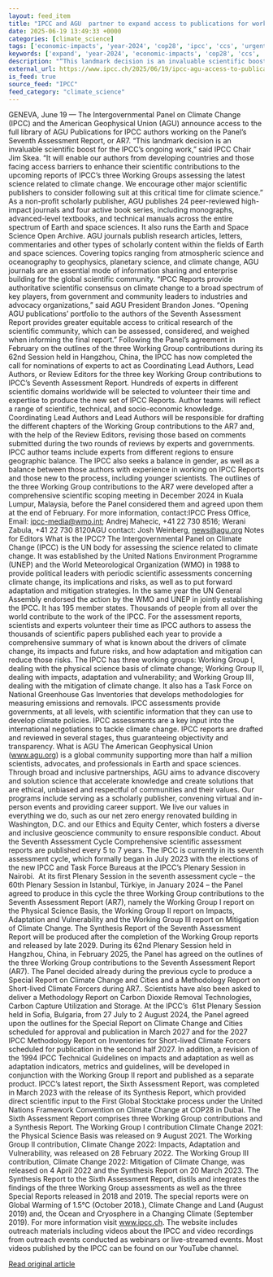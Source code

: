 ```yaml
---
layout: feed_item
title: "IPCC and AGU  partner to expand access to publications for work on Seventh Assessment Report"
date: 2025-06-19 13:49:33 +0000
categories: [climate_science]
tags: ['economic-impacts', 'year-2024', 'cop28', 'ipcc', 'ccs', 'urgent', 'climate-costs', 'climate-targets', 'carbon-capture', 'climate-science']
keywords: ['expand', 'year-2024', 'economic-impacts', 'cop28', 'ccs', 'partner', 'ipcc']
description: "“This landmark decision is an invaluable scientific boost for the IPCC’s ongoing work,” said IPCC Chair Jim Skea"
external_url: https://www.ipcc.ch/2025/06/19/ipcc-agu-access-to-publications-ar7/
is_feed: true
source_feed: "IPCC"
feed_category: "climate_science"
---
```


GENEVA, June 19 — The Intergovernmental Panel on Climate Change (IPCC) and the American Geophysical Union (AGU) announce access to the full library of AGU Publications for IPCC authors working on the Panel’s Seventh Assessment Report, or AR7. “This landmark decision is an invaluable scientific boost for the IPCC’s ongoing work,” said IPCC Chair Jim Skea. “It will enable our authors from developing countries and those facing access barriers to enhance their scientific contributions to the upcoming reports of IPCC’s three Working Groups assessing the latest science related to climate change. We encourage other major scientific publishers to consider following suit at this critical time for climate science.” As a non-profit scholarly publisher, AGU publishes 24 peer-reviewed high-impact journals and four active book series, including monographs, advanced-level textbooks, and technical manuals across the entire spectrum of Earth and space sciences. It also runs the Earth and Space Science Open Archive. AGU journals publish research articles, letters, commentaries and other types of scholarly content within the fields of Earth and space sciences. Covering topics ranging from atmospheric science and oceanography to geophysics, planetary science, and climate change, AGU journals are an essential mode of information sharing and enterprise building for the global scientific community. “IPCC Reports provide authoritative scientific consensus on climate change to a broad spectrum of key players, from government and community leaders to industries and advocacy organizations,” said AGU President Brandon Jones. “Opening AGU publications&#8217; portfolio to the authors of the Seventh Assessment Report provides greater equitable access to critical research of the scientific community, which can be assessed, considered, and weighed when informing the final report.” Following the Panel’s agreement in February on the outlines of the three Working Group contributions during its 62nd Session held in Hangzhou, China, the IPCC has now completed the call for nominations of experts to act as Coordinating Lead Authors, Lead Authors, or Review Editors for the three key Working Group contributions to IPCC’s Seventh Assessment Report. Hundreds of experts in different scientific domains worldwide will be selected to volunteer their time and expertise to produce the new set of IPCC Reports. Author teams will reflect a range of scientific, technical, and socio-economic knowledge. Coordinating Lead Authors and Lead Authors will be responsible for drafting the different chapters of the Working Group contributions to the AR7 and, with the help of the Review Editors, revising those based on comments submitted during the two rounds of reviews by experts and governments. IPCC author teams include experts from different regions to ensure geographic balance. The IPCC also seeks a balance in gender, as well as a balance between those authors with experience in working on IPCC Reports and those new to the process, including younger scientists. The&nbsp;outlines of the three Working Group contributions to the AR7 were developed after a comprehensive scientific scoping meeting in December 2024 in Kuala Lumpur, Malaysia, before the Panel considered them and agreed upon them at the end of February. For more information, contact:IPCC Press Office, Email: ipcc-media@wmo.int; Andrej Mahecic, +41 22 730 8516; Werani Zabula, +41 22 730 8120AGU contact: Josh Weinberg, news@agu.org Notes for Editors What is the IPCC? The Intergovernmental Panel on Climate Change (IPCC) is the UN body for assessing the science related to climate change. It was established by the United Nations Environment Programme (UNEP) and the World Meteorological Organization (WMO) in 1988 to provide political leaders with periodic scientific assessments concerning climate change, its implications and risks, as well as to put forward adaptation and mitigation strategies. In the same year the UN General Assembly endorsed the action by the WMO and UNEP in jointly establishing the IPCC. It has 195 member states. Thousands of people from all over the world contribute to the work of the IPCC. For the assessment reports, scientists and experts volunteer their time as IPCC authors to assess the thousands of scientific papers published each year to provide a comprehensive summary of what is known about the drivers of climate change, its impacts and future risks, and how adaptation and mitigation can reduce those risks. The IPCC has three working groups: Working Group I, dealing with the physical science basis of climate change; Working Group II, dealing with impacts, adaptation and vulnerability; and Working Group III, dealing with the mitigation of climate change. It also has a Task Force on National Greenhouse Gas Inventories that develops methodologies for measuring emissions and removals. IPCC assessments provide governments, at all levels, with scientific information that they can use to develop climate policies. IPCC assessments are a key input into the international negotiations to tackle climate change. IPCC reports are drafted and reviewed in several stages, thus guaranteeing objectivity and transparency. What is AGU The American Geophysical Union (www.agu.org) is a global community supporting more than half a million scientists, advocates, and professionals in Earth and space sciences. Through broad and inclusive partnerships, AGU aims to advance discovery and solution science that accelerate knowledge and create solutions that are ethical, unbiased and respectful of communities and their values. Our programs include serving as a scholarly publisher, convening virtual and in-person events and providing career support. We live our values in everything we do, such as our net zero energy renovated building in Washington, D.C. and our Ethics and Equity Center, which fosters a diverse and inclusive geoscience community to ensure responsible conduct. About the Seventh Assessment Cycle Comprehensive scientific assessment reports are published every 5 to 7 years. The IPCC is currently in its seventh assessment cycle, which formally began in July 2023 with the elections of the new IPCC and Task Force Bureaus at the IPCC’s Plenary Session in Nairobi.&nbsp; At its first Plenary Session in the seventh assessment cycle &#8211; the 60th Plenary Session in Istanbul, Türkiye, in January 2024 &#8211; the Panel agreed to produce in this cycle the three Working Group contributions to the Seventh Assessment Report (AR7), namely the Working Group I report on the Physical Science Basis, the Working Group II report on Impacts, Adaptation and Vulnerability and the Working Group III report on Mitigation of Climate Change. The Synthesis Report of the Seventh Assessment Report will be produced after the completion of the Working Group reports and released by late 2029. During its 62nd Plenary Session held in Hangzhou, China, in February 2025, the Panel has agreed on the outlines of the three Working Group contributions to the Seventh Assessment Report (AR7). The Panel decided already during the previous cycle to produce a Special Report on Climate Change and Cities and a Methodology Report on Short-lived Climate Forcers during AR7.. Scientists have also been asked to deliver a Methodology Report on Carbon Dioxide Removal Technologies, Carbon Capture Utilization and Storage. At the IPCC’s&nbsp; 61st Plenary Session held in Sofia, Bulgaria, from 27 July to 2 August 2024, the Panel agreed upon the outlines for the Special Report on Climate Change and Cities scheduled for approval and publication in March 2027 and for the 2027 IPCC Methodology Report on Inventories for Short-lived Climate Forcers scheduled for publication in the second half 2027. In addition, a revision of the 1994 IPCC Technical Guidelines on impacts and adaptation as well as adaptation indicators, metrics and guidelines, will be developed in conjunction with the Working Group II report and published as a separate product. IPCC’s latest report, the Sixth Assessment Report, was completed in March 2023 with the release of its Synthesis Report, which provided direct scientific input to the First Global Stocktake process under the United Nations Framework Convention on Climate Change at COP28 in Dubai. The Sixth Assessment Report comprises three Working Group contributions and a Synthesis Report. The Working Group I contribution Climate Change 2021: the Physical Science Basis was released on 9 August 2021. The Working Group II contribution, Climate Change 2022: Impacts, Adaptation and Vulnerability, was released on 28 February 2022. The Working Group III contribution, Climate Change 2022: Mitigation of Climate Change, was released on 4 April 2022 and the Synthesis Report on 20 March 2023. The Synthesis Report to the Sixth Assessment Report, distils and integrates the findings of the three Working Group assessments as well as the three Special Reports released in 2018 and 2019. The special reports were on Global Warming of 1.5°C (October 2018.), Climate Change and Land (August 2019) and, the Ocean and Cryosphere in a Changing Climate (September 2019). For more information visit www.ipcc.ch. The website includes outreach materials including videos about the IPCC and video recordings from outreach events conducted as webinars or live-streamed events. Most videos published by the IPCC can be found on our YouTube channel.&nbsp;&nbsp;

[Read original article](https://www.ipcc.ch/2025/06/19/ipcc-agu-access-to-publications-ar7/)
